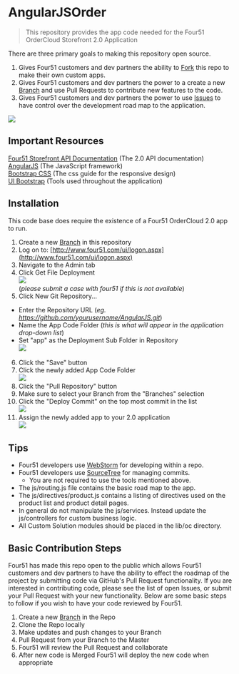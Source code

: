 # AngularJSOrder
> This repository provides the app code needed for the Four51 OrderCloud Storefront 2.0 Application

There are three primary goals to making this repository open source.

 1. Gives Four51 customers and dev partners the ability to [Fork](https://guides.github.com/activities/forking/) this repo to make their own custom apps.
 2. Gives Four51 customers and dev partners the power to a create a new [Branch](https://help.github.com/articles/creating-and-deleting-branches-within-your-repository/) and use Pull Requests to contribute new features to the code.
 3. Gives Four51 customers and dev partners the power to use [Issues](https://guides.github.com/features/issues/) to have control over the development road map to the application.

![](rm_images/header.png)

## Important Resources
[Four51 Storefront API Documentation](http://four51.github.io/#/api/) (The 2.0 API documentation)<br />
[AngularJS](https://docs.angularjs.org/api/) (The JavaScript framework)<br />
[Bootstrap CSS](http://getbootstrap.com/css/) (The css guide for the responsive design)<br />
[UI Bootstrap](http://angular-ui.github.io/bootstrap/#/top) (Tools used throughout the application) 

## Installation

This code base does require the existence of a Four51 OrderCloud 2.0 app to run.

 1. Create a new [Branch](https://help.github.com/articles/creating-and-deleting-branches-within-your-repository/) in this repository
 2. Log on to: [http://www.four51.com/ui/logon.aspx](http://www.four51.com/ui/logon.aspx)
 3. Navigate to the Admin tab
 4. Click Get File Deployment<br />![](rm_images/deployment.PNG)<br />(*please submit a case with four51 if this is not available*)
 5. Click New Git Repository...
   * Enter the Repository URL (*eg. https://github.com/yourusername/AngularJS.git*)
   * Name the App Code Folder (*this is what will appear in the application drop-down list*)
   * Set "app" as the Deployment Sub Folder in Repository<br />![](rm_images/deployemnt_settings.PNG)<br />
 6. Click the "Save" button
 7. Click the newly added App Code Folder<br />![](rm_images/newly_created.PNG)<br />
 8. Click the "Pull Repository" button
 9. Make sure to select your Branch from the "Branches" selection
 10. Click the "Deploy Commit" on the top most commit in the list<br />![](rm_images/deploy.PNG)<br />
 11. Assign the newly added app to your 2.0 application<br />![](rm_images/assign.PNG)

## Tips
 * Four51 developers use [WebStorm](https://www.jetbrains.com/webstorm/specials/webstorm/webstorm.html?&gclid=CPOpi-GE2M4CFYQAaQodLgsDXg&gclsrc=aw.ds.ds&dclid=CPjjleGE2M4CFVNsAQodrnMEMQ) for developing within a repo.
 * Four51 developers use [SourceTree](https://www.sourcetreeapp.com/) for managing commits.
	 * You are not required to use the tools mentioned above.
 * The js/routing.js file contains the basic road map to the app.
 * The js/directives/product.js contains a listing of directives used on the product list and product detail pages.
 * In general do not manipulate the js/services.  Instead update the js/controllers for custom business logic.
 * All Custom Solution modules should be placed in the lib/oc directory.

## Basic Contribution Steps

Four51 has made this repo open to the public which allows Four51 customers and dev partners to have the ability to effect the roadmap of the project by submitting code via GitHub's Pull Request functionality.  If you are interested in contributing code, please see the list of open Issues, or submit your Pull Request with your new functionality.  Below are some basic steps to follow if you wish to have your code reviewed by Four51.

 1. Create a new [Branch](https://help.github.com/articles/creating-and-deleting-branches-within-your-repository/) in the Repo
 2. Clone the Repo locally
 3. Make updates and push changes to your Branch
 4. Pull Request from your Branch to the Master
 5. Four51 will review the Pull Request and collaborate
 6. After new code is Merged Four51 will deploy the new code when appropriate
